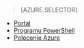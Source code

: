 > [AZURE.SELECTOR]
- [Portal](virtual-network-manage-nsg-arm-portal.md)
- [Programu PowerShell](virtual-network-manage-nsg-arm-ps.md)
- [Polecenie Azure](virtual-network-manage-nsg-arm-cli.md)
